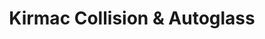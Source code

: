 ---
title: "Kirmac Collision & Autoglass"
url: /burnaby/kirmac-collision-und-autoglass/
shop: Autowerkstatt
---
